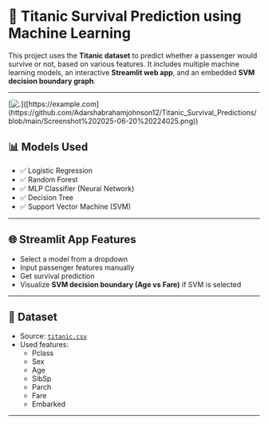 # 🚢 Titanic Survival Prediction using Machine Learning

This project uses the **Titanic dataset** to predict whether a passenger would survive or not, based on various features. It includes multiple machine learning models, an interactive **Streamlit web app**, and an embedded **SVM decision boundary graph**.

---


[![.]([https://example.com/image.png](https://github.com/Adarshabrahamjohnson12/Titanic_Survival_Predictions/blob/main/Screenshot%202025-06-20%20224025.png))]([https://example.com](https://github.com/Adarshabrahamjohnson12/Titanic_Survival_Predictions/blob/main/Screenshot%202025-06-20%20224025.png))



## 📊 Models Used

- ✅ Logistic Regression
- ✅ Random Forest
- ✅ MLP Classifier (Neural Network)
- ✅ Decision Tree
- ✅ Support Vector Machine (SVM)

---

## 🌐 Streamlit App Features

- Select a model from a dropdown
- Input passenger features manually
- Get survival prediction
- Visualize **SVM decision boundary (Age vs Fare)** if SVM is selected

---

## 🧾 Dataset

- Source: [`titanic.csv`](https://www.kaggle.com/competitions/titanic/data)
- Used features:
  - Pclass
  - Sex
  - Age
  - SibSp
  - Parch
  - Fare
  - Embarked

---
